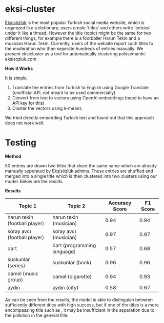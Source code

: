 # eksi-cluster
[Ekşisözlük](eksisozluk.com/) is the most popular Turkish social media website, which is organized like a dictionary; users create 'titles' and others write 'entries' under it like a thread. However the title (topic) might be the same for two different things, for example there is a footballer Harun Tekin and a musician Harun Tekin. Currently, users of the website report such titles to the moderation who then seperate hundreds of entries manually. We present eksicluster as a tool for automatically clustering polysemantic eksisozluk.com.

**How it Works**

It is simple.

1. Translate the entries from Turkish to English using Google Translate (unofficial API, not meant to be used commercially)
2. Convert from text to vectors using OpenAI embeddings (need to have an API key for this)
3. Cluster the vectors using k-means.

We tried directly embedding Turkish text and found out that this approach does not work well.

# Testing

**Method**

50 entries are drawn two titles that share the same name which are already manually seperated by Ekşisözlük admins. These entries are shuffled and merged into a single title which is then clustered into two clusters using our model. Below are the results.

**Results**

| Topic 1  | Topic 2 | Accuracy Score | F1 Score
| ------------- | ------------- | --------- | -------- |
| harun tekin (football player) | harun tekin (musician) | 0.94 | 0.94 |
| koray avcı (football player)  | koray avcı (musician) | 0.97 | 0.97 |
| dart | dart (programming language) | 0.57 | 0.68 |
| suskunlar (series) | suskunlar (book) | 0.96 | 0.96 |
| camel (music group) | camel (cigarette) | 0.94 | 0.93 |
| aydın | aydın (city) | 0.58 | 0.67 |

As can be seen from the results, the model is able to distinguish between sufficiently different titles with high success, but if one of the titles is a more encompassing title such as , it may be insufficient in the separation due to the pollution in the general title.
